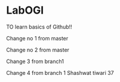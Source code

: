 # LabOGI
TO learn basics of Github!!

Change no 1 from master

Change no 2 from master

Change 3 from branch1

Change 4 from branch 1
Shashwat tiwari 37
